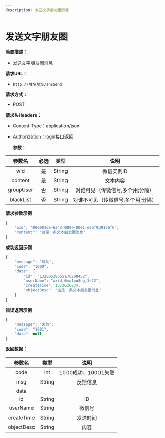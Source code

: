 ```yaml
---
description: 发送文字朋友圈消息
---
```


# 发送文字朋友圈

**简要描述：**

* 发送文字朋友圈消息

**请求URL：**

* `http://域名地址/snsSend`

**请求方式：**

* POST 

**请求头Headers：**

* Content-Type：application/json
* Authorization：login接口返回

  **参数：** 

| 参数名 | 必选 | 类型 | 说明 |
| :---: | :---: | :---: | :---: |
| wId | 是 | String | 微信实例ID |
| content | 是 | String | 文本内容 |
| groupUser | 否 | String | 对谁可见（传微信号,多个用;分隔） |
| blackList | 否 | String | 对谁不可见（传微信号,多个用;分隔） |

**请求参数示例**

```javascript
{
    "wId": "0000016e-6343-089e-0001-e2ef939176f6",
    "content": "这是一条文本朋友圈消息"
}
```

**成功返回示例**

```javascript
{
    "message": "成功",
    "code": "1000",
    "data": {
        "id": "13200538655176208452",
        "userName": "wxid_6mq1pu8ngj3r22",
        "createTime": 1573626834,
        "objectDesc": "这是一条文本朋友圈消息"
    }
}
```

**错误返回示例**

```javascript
{
    "message": "失败",
    "code": "1001",
    "data": null
}
```

**返回数据：**

| 参数名 | 类型 | 说明 |
| :---: | :---: | :---: |
| code | int | 1000成功，10001失败 |
| msg | String | 反馈信息 |
| data |  |  |
| id | String | ID |
| userName | String | 微信号 |
| createTime | String | 发送时间 |
| objectDesc | String | 内容 |

